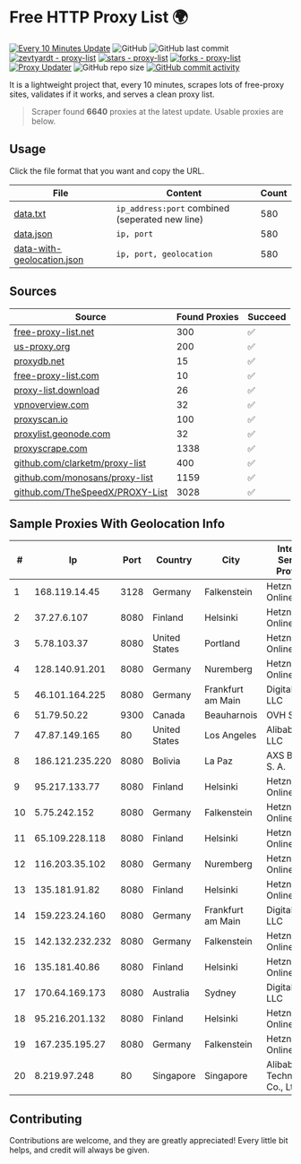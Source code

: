 
# Free HTTP Proxy List 🌍

[![Every 10 Minutes Update](https://github.com/mertguvencli/http-proxy-list/actions/workflows/main.yml/badge.svg?branch=main)](https://github.com/mertguvencli/http-proxy-list/actions/workflows/main.yml)
![GitHub](https://img.shields.io/github/license/mertguvencli/http-proxy-list)
![GitHub last commit](https://img.shields.io/github/last-commit/mertguvencli/http-proxy-list)
[![zevtyardt - proxy-list](https://img.shields.io/static/v1?label=zevtyardt&message=proxy-list&color=blue&logo=github)](https://github.com/zevtyardt/proxy-list "Go to GitHub repo")
[![stars - proxy-list](https://img.shields.io/github/stars/zevtyardt/proxy-list?style=social)](https://github.com/zevtyardt/proxy-list)
[![forks - proxy-list](https://img.shields.io/github/forks/zevtyardt/proxy-list?style=social)](https://github.com/zevtyardt/proxy-list)
[![Proxy Updater](https://github.com/zevtyardt/proxy-list/workflows/Proxy%20Updater/badge.svg)](https://github.com/zevtyardt/proxy-list/actions?query=workflow:"Proxy+Updater")
![GitHub repo size](https://img.shields.io/github/repo-size/zevtyardt/proxy-list)
[![GitHub commit activity](https://img.shields.io/github/commit-activity/m/zevtyardt/proxy-list?logo=commits)](https://github.com/zevtyardt/proxy-list/commits/main)

It is a lightweight project that, every 10 minutes, scrapes lots of free-proxy sites, validates if it works, and serves a clean proxy list.

> Scraper found **6640** proxies at the latest update. Usable proxies are below.

## Usage

Click the file format that you want and copy the URL.

|File|Content|Count|
|----|-------|-----|
|[data.txt](https://raw.githubusercontent.com/mertguvencli/http-proxy-list/main/proxy-list/data.txt)|`ip_address:port` combined (seperated new line)|580|
|[data.json](https://raw.githubusercontent.com/mertguvencli/http-proxy-list/main/proxy-list/data.json)|`ip, port`|580|
|[data-with-geolocation.json](https://raw.githubusercontent.com/mertguvencli/http-proxy-list/main/proxy-list/data-with-geolocation.json)|`ip, port, geolocation`|580|

## Sources

|Source|Found Proxies|Succeed|
|------|-------------|-------|
|[free-proxy-list.net](https://free-proxy-list.net)|300|✅|
|[us-proxy.org](https://www.us-proxy.org)|200|✅|
|[proxydb.net](http://proxydb.net)|15|✅|
|[free-proxy-list.com](https://free-proxy-list.com/?page=&port=&type%5B%5D=http&type%5B%5D=https&up_time=0&search=Search)|10|✅|
|[proxy-list.download](https://www.proxy-list.download/HTTP)|26|✅|
|[vpnoverview.com](https://vpnoverview.com/privacy/anonymous-browsing/free-proxy-servers)|32|✅|
|[proxyscan.io](https://www.proxyscan.io)|100|✅|
|[proxylist.geonode.com](https://proxylist.geonode.com/api/proxy-list?limit=300&page=1&sort_by=lastChecked&sort_type=desc&protocols=http,https)|32|✅|
|[proxyscrape.com](https://api.proxyscrape.com/v2/?request=displayproxies&protocol=http&timeout=10000&country=all&ssl=all&anonymity=all)|1338|✅|
|[github.com/clarketm/proxy-list](https://raw.githubusercontent.com/clarketm/proxy-list/master/proxy-list-raw.txt)|400|✅|
|[github.com/monosans/proxy-list](https://raw.githubusercontent.com/monosans/proxy-list/main/proxies/http.txt)|1159|✅|
|[github.com/TheSpeedX/PROXY-List](https://raw.githubusercontent.com/TheSpeedX/PROXY-List/master/http.txt)|3028|✅|


## Sample Proxies With Geolocation Info

|#|Ip|Port|Country|City|Internet Service Provider|
|-|--|----|-------|----|-------------------------|
|1|168.119.14.45|3128|Germany|Falkenstein|Hetzner Online GmbH|
|2|37.27.6.107|8080|Finland|Helsinki|Hetzner Online GmbH|
|3|5.78.103.37|8080|United States|Portland|Hetzner Online GmbH|
|4|128.140.91.201|8080|Germany|Nuremberg|Hetzner Online GmbH|
|5|46.101.164.225|8080|Germany|Frankfurt am Main|DigitalOcean, LLC|
|6|51.79.50.22|9300|Canada|Beauharnois|OVH SAS|
|7|47.87.149.165|80|United States|Los Angeles|Alibaba.com LLC|
|8|186.121.235.220|8080|Bolivia|La Paz|AXS Bolivia S. A.|
|9|95.217.133.77|8080|Finland|Helsinki|Hetzner Online GmbH|
|10|5.75.242.152|8080|Germany|Falkenstein|Hetzner Online GmbH|
|11|65.109.228.118|8080|Finland|Helsinki|Hetzner Online GmbH|
|12|116.203.35.102|8080|Germany|Nuremberg|Hetzner Online GmbH|
|13|135.181.91.82|8080|Finland|Helsinki|Hetzner Online GmbH|
|14|159.223.24.160|8080|Germany|Frankfurt am Main|DigitalOcean, LLC|
|15|142.132.232.232|8080|Germany|Falkenstein|Hetzner Online GmbH|
|16|135.181.40.86|8080|Finland|Helsinki|Hetzner Online GmbH|
|17|170.64.169.173|8080|Australia|Sydney|DigitalOcean, LLC|
|18|95.216.201.132|8080|Finland|Helsinki|Hetzner Online GmbH|
|19|167.235.195.27|8080|Germany|Falkenstein|Hetzner Online GmbH|
|20|8.219.97.248|80|Singapore|Singapore|Alibaba (US) Technology Co., Ltd.|



## Contributing

Contributions are welcome, and they are greatly appreciated! Every
little bit helps, and credit will always be given.

